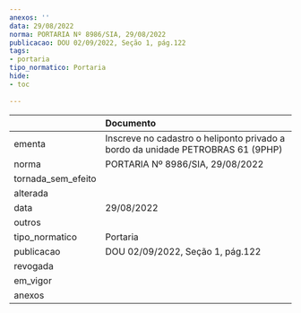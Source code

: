 ```yaml
---
anexos: ''
data: 29/08/2022
norma: PORTARIA Nº 8986/SIA, 29/08/2022
publicacao: DOU 02/09/2022, Seção 1, pág.122
tags:
- portaria
tipo_normatico: Portaria
hide: 
- toc 
 
---
```


|                    | Documento                                                                       |
|:-------------------|:--------------------------------------------------------------------------------|
| ementa             | Inscreve no cadastro o heliponto privado a bordo da unidade PETROBRAS 61 (9PHP) |
| norma              | PORTARIA Nº 8986/SIA, 29/08/2022                                                |
| tornada_sem_efeito |                                                                                 |
| alterada           |                                                                                 |
| data               | 29/08/2022                                                                      |
| outros             |                                                                                 |
| tipo_normatico     | Portaria                                                                        |
| publicacao         | DOU 02/09/2022, Seção 1, pág.122                                                |
| revogada           |                                                                                 |
| em_vigor           |                                                                                 |
| anexos             |                                                                                 |